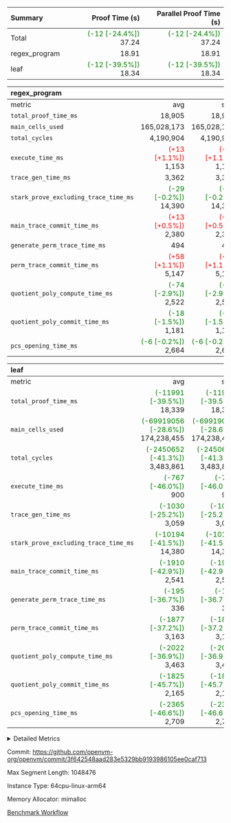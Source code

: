 | Summary | Proof Time (s) | Parallel Proof Time (s) |
|:---|---:|---:|
| Total | <span style='color: green'>(-12 [-24.4%])</span> 37.24 | <span style='color: green'>(-12 [-24.4%])</span> 37.24 |
| regex_program |  18.91 |  18.91 |
| leaf | <span style='color: green'>(-12 [-39.5%])</span> 18.34 | <span style='color: green'>(-12 [-39.5%])</span> 18.34 |


| regex_program |||||
|:---|---:|---:|---:|---:|
|metric|avg|sum|max|min|
| `total_proof_time_ms ` |  18,905 |  18,905 |  18,905 |  18,905 |
| `main_cells_used     ` |  165,028,173 |  165,028,173 |  165,028,173 |  165,028,173 |
| `total_cycles        ` |  4,190,904 |  4,190,904 |  4,190,904 |  4,190,904 |
| `execute_time_ms     ` | <span style='color: red'>(+13 [+1.1%])</span> 1,153 | <span style='color: red'>(+13 [+1.1%])</span> 1,153 | <span style='color: red'>(+13 [+1.1%])</span> 1,153 | <span style='color: red'>(+13 [+1.1%])</span> 1,153 |
| `trace_gen_time_ms   ` |  3,362 |  3,362 |  3,362 |  3,362 |
| `stark_prove_excluding_trace_time_ms` | <span style='color: green'>(-29 [-0.2%])</span> 14,390 | <span style='color: green'>(-29 [-0.2%])</span> 14,390 | <span style='color: green'>(-29 [-0.2%])</span> 14,390 | <span style='color: green'>(-29 [-0.2%])</span> 14,390 |
| `main_trace_commit_time_ms` | <span style='color: red'>(+13 [+0.5%])</span> 2,380 | <span style='color: red'>(+13 [+0.5%])</span> 2,380 | <span style='color: red'>(+13 [+0.5%])</span> 2,380 | <span style='color: red'>(+13 [+0.5%])</span> 2,380 |
| `generate_perm_trace_time_ms` |  494 |  494 |  494 |  494 |
| `perm_trace_commit_time_ms` | <span style='color: red'>(+58 [+1.1%])</span> 5,147 | <span style='color: red'>(+58 [+1.1%])</span> 5,147 | <span style='color: red'>(+58 [+1.1%])</span> 5,147 | <span style='color: red'>(+58 [+1.1%])</span> 5,147 |
| `quotient_poly_compute_time_ms` | <span style='color: green'>(-74 [-2.9%])</span> 2,522 | <span style='color: green'>(-74 [-2.9%])</span> 2,522 | <span style='color: green'>(-74 [-2.9%])</span> 2,522 | <span style='color: green'>(-74 [-2.9%])</span> 2,522 |
| `quotient_poly_commit_time_ms` | <span style='color: green'>(-18 [-1.5%])</span> 1,181 | <span style='color: green'>(-18 [-1.5%])</span> 1,181 | <span style='color: green'>(-18 [-1.5%])</span> 1,181 | <span style='color: green'>(-18 [-1.5%])</span> 1,181 |
| `pcs_opening_time_ms ` | <span style='color: green'>(-6 [-0.2%])</span> 2,664 | <span style='color: green'>(-6 [-0.2%])</span> 2,664 | <span style='color: green'>(-6 [-0.2%])</span> 2,664 | <span style='color: green'>(-6 [-0.2%])</span> 2,664 |

| leaf |||||
|:---|---:|---:|---:|---:|
|metric|avg|sum|max|min|
| `total_proof_time_ms ` | <span style='color: green'>(-11991 [-39.5%])</span> 18,339 | <span style='color: green'>(-11991 [-39.5%])</span> 18,339 | <span style='color: green'>(-11991 [-39.5%])</span> 18,339 | <span style='color: green'>(-11991 [-39.5%])</span> 18,339 |
| `main_cells_used     ` | <span style='color: green'>(-69919056 [-28.6%])</span> 174,238,455 | <span style='color: green'>(-69919056 [-28.6%])</span> 174,238,455 | <span style='color: green'>(-69919056 [-28.6%])</span> 174,238,455 | <span style='color: green'>(-69919056 [-28.6%])</span> 174,238,455 |
| `total_cycles        ` | <span style='color: green'>(-2450652 [-41.3%])</span> 3,483,861 | <span style='color: green'>(-2450652 [-41.3%])</span> 3,483,861 | <span style='color: green'>(-2450652 [-41.3%])</span> 3,483,861 | <span style='color: green'>(-2450652 [-41.3%])</span> 3,483,861 |
| `execute_time_ms     ` | <span style='color: green'>(-767 [-46.0%])</span> 900 | <span style='color: green'>(-767 [-46.0%])</span> 900 | <span style='color: green'>(-767 [-46.0%])</span> 900 | <span style='color: green'>(-767 [-46.0%])</span> 900 |
| `trace_gen_time_ms   ` | <span style='color: green'>(-1030 [-25.2%])</span> 3,059 | <span style='color: green'>(-1030 [-25.2%])</span> 3,059 | <span style='color: green'>(-1030 [-25.2%])</span> 3,059 | <span style='color: green'>(-1030 [-25.2%])</span> 3,059 |
| `stark_prove_excluding_trace_time_ms` | <span style='color: green'>(-10194 [-41.5%])</span> 14,380 | <span style='color: green'>(-10194 [-41.5%])</span> 14,380 | <span style='color: green'>(-10194 [-41.5%])</span> 14,380 | <span style='color: green'>(-10194 [-41.5%])</span> 14,380 |
| `main_trace_commit_time_ms` | <span style='color: green'>(-1910 [-42.9%])</span> 2,541 | <span style='color: green'>(-1910 [-42.9%])</span> 2,541 | <span style='color: green'>(-1910 [-42.9%])</span> 2,541 | <span style='color: green'>(-1910 [-42.9%])</span> 2,541 |
| `generate_perm_trace_time_ms` | <span style='color: green'>(-195 [-36.7%])</span> 336 | <span style='color: green'>(-195 [-36.7%])</span> 336 | <span style='color: green'>(-195 [-36.7%])</span> 336 | <span style='color: green'>(-195 [-36.7%])</span> 336 |
| `perm_trace_commit_time_ms` | <span style='color: green'>(-1877 [-37.2%])</span> 3,163 | <span style='color: green'>(-1877 [-37.2%])</span> 3,163 | <span style='color: green'>(-1877 [-37.2%])</span> 3,163 | <span style='color: green'>(-1877 [-37.2%])</span> 3,163 |
| `quotient_poly_compute_time_ms` | <span style='color: green'>(-2022 [-36.9%])</span> 3,463 | <span style='color: green'>(-2022 [-36.9%])</span> 3,463 | <span style='color: green'>(-2022 [-36.9%])</span> 3,463 | <span style='color: green'>(-2022 [-36.9%])</span> 3,463 |
| `quotient_poly_commit_time_ms` | <span style='color: green'>(-1825 [-45.7%])</span> 2,165 | <span style='color: green'>(-1825 [-45.7%])</span> 2,165 | <span style='color: green'>(-1825 [-45.7%])</span> 2,165 | <span style='color: green'>(-1825 [-45.7%])</span> 2,165 |
| `pcs_opening_time_ms ` | <span style='color: green'>(-2365 [-46.6%])</span> 2,709 | <span style='color: green'>(-2365 [-46.6%])</span> 2,709 | <span style='color: green'>(-2365 [-46.6%])</span> 2,709 | <span style='color: green'>(-2365 [-46.6%])</span> 2,709 |



<details>
<summary>Detailed Metrics</summary>

| group | num_segments | keygen_time_ms | commit_exe_time_ms |
| --- | --- | --- | --- |
| regex_program | 1 | 609 | 44 | 

| group | air_name | quotient_deg | interactions | constraints |
| --- | --- | --- | --- | --- |
| leaf | AccessAdapterAir<2> | 4 | 5 | 12 | 
| leaf | AccessAdapterAir<4> | 4 | 5 | 12 | 
| leaf | AccessAdapterAir<8> | 4 | 5 | 12 | 
| leaf | FriReducedOpeningAir | 4 | 35 | 59 | 
| leaf | NativePoseidon2Air<BabyBearParameters>, 1> | 4 | 176 | 590 | 
| leaf | PhantomAir | 4 | 3 | 4 | 
| leaf | ProgramAir | 1 | 1 | 4 | 
| leaf | VariableRangeCheckerAir | 1 | 1 | 4 | 
| leaf | VmAirWrapper<BranchNativeAdapterAir, BranchEqualCoreAir<1> | 2 | 11 | 23 | 
| leaf | VmAirWrapper<JalNativeAdapterAir, JalCoreAir> | 4 | 7 | 6 | 
| leaf | VmAirWrapper<NativeAdapterAir<2, 0>, PublicValuesCoreAir> | 4 | 11 | 23 | 
| leaf | VmAirWrapper<NativeAdapterAir<2, 1>, FieldArithmeticCoreAir> | 4 | 15 | 23 | 
| leaf | VmAirWrapper<NativeLoadStoreAdapterAir<1>, NativeLoadStoreCoreAir<1> | 4 | 15 | 20 | 
| leaf | VmAirWrapper<NativeLoadStoreAdapterAir<4>, NativeLoadStoreCoreAir<4> | 4 | 15 | 20 | 
| leaf | VmAirWrapper<NativeVectorizedAdapterAir<4>, FieldExtensionCoreAir> | 4 | 15 | 23 | 
| leaf | VmConnectorAir | 4 | 3 | 8 | 
| leaf | VolatileBoundaryAir | 4 | 4 | 16 | 
| regex_program | AccessAdapterAir<16> | 2 | 5 | 14 | 
| regex_program | AccessAdapterAir<2> | 2 | 5 | 14 | 
| regex_program | AccessAdapterAir<32> | 2 | 5 | 14 | 
| regex_program | AccessAdapterAir<4> | 2 | 5 | 14 | 
| regex_program | AccessAdapterAir<64> | 2 | 5 | 14 | 
| regex_program | AccessAdapterAir<8> | 2 | 5 | 14 | 
| regex_program | BitwiseOperationLookupAir<8> | 2 | 2 | 4 | 
| regex_program | KeccakVmAir | 2 | 321 | 4,571 | 
| regex_program | MemoryMerkleAir<8> | 2 | 4 | 40 | 
| regex_program | PersistentBoundaryAir<8> | 2 | 3 | 6 | 
| regex_program | PhantomAir | 2 | 3 | 5 | 
| regex_program | Poseidon2PeripheryAir<BabyBearParameters>, 1> | 2 | 1 | 286 | 
| regex_program | ProgramAir | 1 | 1 | 4 | 
| regex_program | RangeTupleCheckerAir<2> | 1 | 1 | 4 | 
| regex_program | VariableRangeCheckerAir | 1 | 1 | 4 | 
| regex_program | VmAirWrapper<Rv32BaseAluAdapterAir, BaseAluCoreAir<4, 8> | 2 | 19 | 43 | 
| regex_program | VmAirWrapper<Rv32BaseAluAdapterAir, LessThanCoreAir<4, 8> | 2 | 17 | 39 | 
| regex_program | VmAirWrapper<Rv32BaseAluAdapterAir, ShiftCoreAir<4, 8> | 2 | 23 | 90 | 
| regex_program | VmAirWrapper<Rv32BranchAdapterAir, BranchEqualCoreAir<4> | 2 | 11 | 25 | 
| regex_program | VmAirWrapper<Rv32BranchAdapterAir, BranchLessThanCoreAir<4, 8> | 2 | 13 | 41 | 
| regex_program | VmAirWrapper<Rv32CondRdWriteAdapterAir, Rv32JalLuiCoreAir> | 2 | 10 | 22 | 
| regex_program | VmAirWrapper<Rv32HintStoreAdapterAir, Rv32HintStoreCoreAir> | 2 | 15 | 17 | 
| regex_program | VmAirWrapper<Rv32JalrAdapterAir, Rv32JalrCoreAir> | 2 | 16 | 20 | 
| regex_program | VmAirWrapper<Rv32LoadStoreAdapterAir, LoadSignExtendCoreAir<4, 8> | 2 | 18 | 33 | 
| regex_program | VmAirWrapper<Rv32LoadStoreAdapterAir, LoadStoreCoreAir<4> | 2 | 17 | 38 | 
| regex_program | VmAirWrapper<Rv32MultAdapterAir, DivRemCoreAir<4, 8> | 2 | 25 | 88 | 
| regex_program | VmAirWrapper<Rv32MultAdapterAir, MulHCoreAir<4, 8> | 2 | 24 | 38 | 
| regex_program | VmAirWrapper<Rv32MultAdapterAir, MultiplicationCoreAir<4, 8> | 2 | 19 | 26 | 
| regex_program | VmAirWrapper<Rv32RdWriteAdapterAir, Rv32AuipcCoreAir> | 2 | 11 | 15 | 
| regex_program | VmConnectorAir | 2 | 3 | 9 | 

| group | air_name | idx | rows | prep_cols | perm_cols | main_cols | cells |
| --- | --- | --- | --- | --- | --- | --- | --- |
| leaf | AccessAdapterAir<2> | 0 | 1,048,576 |  | 16 | 11 | 28,311,552 | 
| leaf | AccessAdapterAir<4> | 0 | 524,288 |  | 16 | 13 | 15,204,352 | 
| leaf | AccessAdapterAir<8> | 0 | 512 |  | 16 | 17 | 16,896 | 
| leaf | FriReducedOpeningAir | 0 | 1,048,576 |  | 76 | 64 | 146,800,640 | 
| leaf | NativePoseidon2Air<BabyBearParameters>, 1> | 0 | 65,536 |  | 356 | 399 | 49,479,680 | 
| leaf | PhantomAir | 0 | 32,768 |  | 8 | 6 | 458,752 | 
| leaf | ProgramAir | 0 | 262,144 |  | 8 | 10 | 4,718,592 | 
| leaf | VariableRangeCheckerAir | 0 | 262,144 | 2 | 8 | 1 | 2,359,296 | 
| leaf | VmAirWrapper<BranchNativeAdapterAir, BranchEqualCoreAir<1> | 0 | 1,048,576 |  | 28 | 23 | 53,477,376 | 
| leaf | VmAirWrapper<JalNativeAdapterAir, JalCoreAir> | 0 | 131,072 |  | 12 | 10 | 2,883,584 | 
| leaf | VmAirWrapper<NativeAdapterAir<2, 0>, PublicValuesCoreAir> | 0 | 64 |  | 16 | 23 | 2,496 | 
| leaf | VmAirWrapper<NativeAdapterAir<2, 1>, FieldArithmeticCoreAir> | 0 | 2,097,152 |  | 20 | 30 | 104,857,600 | 
| leaf | VmAirWrapper<NativeLoadStoreAdapterAir<1>, NativeLoadStoreCoreAir<1> | 0 | 1,048,576 |  | 36 | 25 | 63,963,136 | 
| leaf | VmAirWrapper<NativeLoadStoreAdapterAir<4>, NativeLoadStoreCoreAir<4> | 0 | 65,536 |  | 36 | 34 | 4,587,520 | 
| leaf | VmAirWrapper<NativeVectorizedAdapterAir<4>, FieldExtensionCoreAir> | 0 | 131,072 |  | 20 | 40 | 7,864,320 | 
| leaf | VmConnectorAir | 0 | 2 | 1 | 8 | 4 | 24 | 
| leaf | VolatileBoundaryAir | 0 | 1,048,576 |  | 8 | 11 | 19,922,944 | 

| group | air_name | segment | rows | prep_cols | perm_cols | main_cols | cells |
| --- | --- | --- | --- | --- | --- | --- | --- |
| regex_program | AccessAdapterAir<2> | 0 | 64 |  | 24 | 11 | 2,240 | 
| regex_program | AccessAdapterAir<4> | 0 | 32 |  | 24 | 13 | 1,184 | 
| regex_program | AccessAdapterAir<8> | 0 | 131,072 |  | 24 | 17 | 5,373,952 | 
| regex_program | BitwiseOperationLookupAir<8> | 0 | 65,536 | 3 | 8 | 2 | 655,360 | 
| regex_program | KeccakVmAir | 0 | 32 |  | 1,288 | 3,164 | 142,464 | 
| regex_program | MemoryMerkleAir<8> | 0 | 131,072 |  | 20 | 32 | 6,815,744 | 
| regex_program | PersistentBoundaryAir<8> | 0 | 131,072 |  | 12 | 20 | 4,194,304 | 
| regex_program | PhantomAir | 0 | 512 |  | 12 | 6 | 9,216 | 
| regex_program | Poseidon2PeripheryAir<BabyBearParameters>, 1> | 0 | 16,384 |  | 8 | 300 | 5,046,272 | 
| regex_program | ProgramAir | 0 | 131,072 |  | 8 | 10 | 2,359,296 | 
| regex_program | RangeTupleCheckerAir<2> | 0 | 524,288 | 2 | 8 | 1 | 4,718,592 | 
| regex_program | VariableRangeCheckerAir | 0 | 262,144 | 2 | 8 | 1 | 2,359,296 | 
| regex_program | VmAirWrapper<Rv32BaseAluAdapterAir, BaseAluCoreAir<4, 8> | 0 | 2,097,152 |  | 80 | 36 | 243,269,632 | 
| regex_program | VmAirWrapper<Rv32BaseAluAdapterAir, LessThanCoreAir<4, 8> | 0 | 65,536 |  | 40 | 37 | 5,046,272 | 
| regex_program | VmAirWrapper<Rv32BaseAluAdapterAir, ShiftCoreAir<4, 8> | 0 | 262,144 |  | 52 | 53 | 27,525,120 | 
| regex_program | VmAirWrapper<Rv32BranchAdapterAir, BranchEqualCoreAir<4> | 0 | 524,288 |  | 48 | 26 | 38,797,312 | 
| regex_program | VmAirWrapper<Rv32BranchAdapterAir, BranchLessThanCoreAir<4, 8> | 0 | 262,144 |  | 56 | 32 | 23,068,672 | 
| regex_program | VmAirWrapper<Rv32CondRdWriteAdapterAir, Rv32JalLuiCoreAir> | 0 | 131,072 |  | 44 | 18 | 8,126,464 | 
| regex_program | VmAirWrapper<Rv32HintStoreAdapterAir, Rv32HintStoreCoreAir> | 0 | 16,384 |  | 36 | 26 | 1,015,808 | 
| regex_program | VmAirWrapper<Rv32JalrAdapterAir, Rv32JalrCoreAir> | 0 | 131,072 |  | 36 | 28 | 8,388,608 | 
| regex_program | VmAirWrapper<Rv32LoadStoreAdapterAir, LoadSignExtendCoreAir<4, 8> | 0 | 1,024 |  | 76 | 35 | 113,664 | 
| regex_program | VmAirWrapper<Rv32LoadStoreAdapterAir, LoadStoreCoreAir<4> | 0 | 2,097,152 |  | 72 | 40 | 234,881,024 | 
| regex_program | VmAirWrapper<Rv32MultAdapterAir, DivRemCoreAir<4, 8> | 0 | 128 |  | 104 | 57 | 20,608 | 
| regex_program | VmAirWrapper<Rv32MultAdapterAir, MulHCoreAir<4, 8> | 0 | 256 |  | 100 | 39 | 35,584 | 
| regex_program | VmAirWrapper<Rv32MultAdapterAir, MultiplicationCoreAir<4, 8> | 0 | 65,536 |  | 80 | 31 | 7,274,496 | 
| regex_program | VmAirWrapper<Rv32RdWriteAdapterAir, Rv32AuipcCoreAir> | 0 | 65,536 |  | 28 | 21 | 3,211,264 | 
| regex_program | VmConnectorAir | 0 | 2 | 1 | 12 | 4 | 32 | 

| group | idx | trace_gen_time_ms | total_proof_time_ms | total_cycles | total_cells | stark_prove_excluding_trace_time_ms | quotient_poly_compute_time_ms | quotient_poly_commit_time_ms | perm_trace_commit_time_ms | pcs_opening_time_ms | main_trace_commit_time_ms | main_cells_used | generate_perm_trace_time_ms | execute_time_ms |
| --- | --- | --- | --- | --- | --- | --- | --- | --- | --- | --- | --- | --- | --- | --- |
| leaf | 0 | 3,059 | 18,339 | 3,483,861 | 504,908,760 | 14,380 | 3,463 | 2,165 | 3,163 | 2,709 | 2,541 | 174,238,455 | 336 | 900 | 

| group | segment | trace_gen_time_ms | total_proof_time_ms | total_cycles | total_cells | stark_prove_excluding_trace_time_ms | quotient_poly_compute_time_ms | quotient_poly_commit_time_ms | perm_trace_commit_time_ms | pcs_opening_time_ms | main_trace_commit_time_ms | main_cells_used | generate_perm_trace_time_ms | execute_time_ms |
| --- | --- | --- | --- | --- | --- | --- | --- | --- | --- | --- | --- | --- | --- | --- |
| regex_program | 0 | 3,362 | 18,905 | 4,190,904 | 632,452,480 | 14,390 | 2,522 | 1,181 | 5,147 | 2,664 | 2,380 | 165,028,173 | 494 | 1,153 | 

</details>


Commit: https://github.com/openvm-org/openvm/commit/3f642548aad283e5329bb9193986105ee0caf713

Max Segment Length: 1048476

Instance Type: 64cpu-linux-arm64

Memory Allocator: mimalloc

[Benchmark Workflow](https://github.com/openvm-org/openvm/actions/runs/12880851797)
